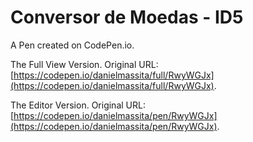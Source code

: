 # Conversor de Moedas - ID5

A Pen created on CodePen.io. 

The Full View Version. Original URL: [https://codepen.io/danielmassita/full/RwyWGJx](https://codepen.io/danielmassita/full/RwyWGJx).

The Editor Version. Original URL: [https://codepen.io/danielmassita/pen/RwyWGJx](https://codepen.io/danielmassita/pen/RwyWGJx).

